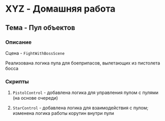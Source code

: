# XYZ - Домашняя работа

## Тема - Пул объектов

### Описание

Сцена - `FightWithBossScene`

Реализована логика пула для боеприпасов, вылетающих из пистолета босса

### Скрипты

1) `PistolControl` - добавлена логика для управления пулом с пулями (на основе очереди)

2) `StarControl` - добавлена логика для взаимодействия с пулом; изменена логика работы корутин внутри пули

